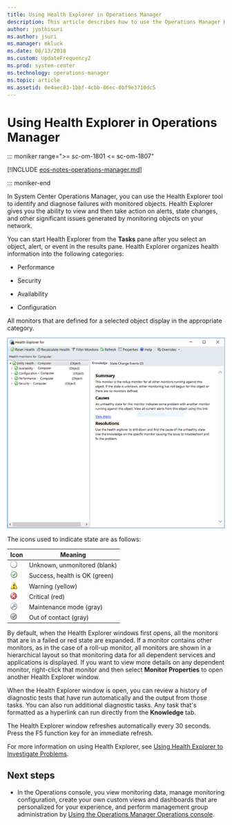```yaml
---
title: Using Health Explorer in Operations Manager
description: This article describes how to use the Operations Manager Health Explorer to view health and state changes for monitored objects.
author: jyothisuri
ms.author: jsuri
ms.manager: mkluck
ms.date: 08/13/2018
ms.custom: UpdateFrequency2
ms.prod: system-center
ms.technology: operations-manager
ms.topic: article
ms.assetid: 0e4aec83-1bbf-4cbb-86ec-0bf9e3710dc5
---
```


# Using Health Explorer in Operations Manager

::: moniker range=">= sc-om-1801 <= sc-om-1807"

[!INCLUDE [eos-notes-operations-manager.md](../includes/eos-notes-operations-manager.md)]

::: moniker-end

In System Center Operations Manager, you can use the Health Explorer tool to identify and diagnose failures with monitored objects. Health Explorer gives you the ability to view and then take action on alerts, state changes, and other significant issues generated by monitoring objects on your network.  

You can start Health Explorer from the **Tasks** pane after you select an object, alert, or event in the results pane. Health Explorer organizes health information into the following categories:  

-   Performance  

-   Security  

-   Availability  

-   Configuration  

All monitors that are defined for a selected object display in the appropriate category.  

![Screenshot showing Health Explorer.](./media/manage-consoles-overview-healthexplorer/om2016-healthexplorer.png)  

The icons used to indicate state are as follows:  

|Icon|Meaning|  
|--------|-----------|  
|![White button indicates unknown status](./media/manage-consoles-overview-healthexplorer/om2016-Unknownicon.png)|Unknown, unmonitored (blank)|  
|![Green check icon indicates healthy](./media/manage-consoles-overview-healthexplorer/om2016-healthyicon.png)|Success, health is OK (green)|  
|![Yellow triangle and exclamation mark is warning](./media/manage-consoles-overview-healthexplorer/om2016-warningicon.png)|Warning (yellow)|  
|![Red button with white X indicates critical state](./media/manage-consoles-overview-healthexplorer/om2016-criticalicon.png)|Critical (red)|  
|![Wrench icon indicates maintenance mode](./media/manage-consoles-overview-healthexplorer/om2016-maintenancemodeicon.png)|Maintenance mode (gray)|  
|![Grayed-out healthy icon](./media/manage-consoles-overview-healthexplorer/om2016-healthygrayicon.png)|Out of contact (gray)|  

By default, when the Health Explorer windows first opens, all the monitors that are in a failed or red state are expanded. If a monitor contains other monitors, as in the case of a roll-up monitor, all monitors are shown in a hierarchical layout so that monitoring data for all dependent services and applications is displayed. If you want to view more details on any dependent monitor, right-click that monitor and then select **Monitor Properties** to open another Health Explorer window.  

When the Health Explorer window is open, you can review a history of diagnostic tests that have run automatically and the output from those tasks. You can also run additional diagnostic tasks. Any task that's formatted as a hyperlink can run directly from the **Knowledge** tab.  

The Health Explorer window refreshes automatically every 30 seconds. Press the F5 function key for an immediate refresh.  

For more information on using Health Explorer, see [Using Health Explorer to Investigate Problems](manage-health-using-healthexplorer.md).  

## Next steps

- In the Operations console, you view monitoring data, manage monitoring configuration, create your own custom views and dashboards that are personalized for your experience, and perform management group administration by [Using the Operations Manager Operations console](manage-consoles-overview.md).  
